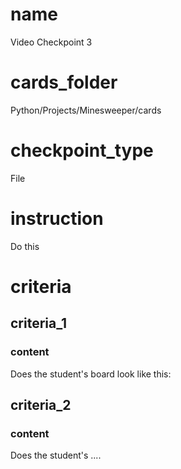 # name
Video Checkpoint 3
 
# cards_folder
Python/Projects/Minesweeper/cards
 
# checkpoint_type
File

# instruction
Do this

# criteria

## criteria_1

### content
Does the student's board look like this:

## criteria_2

### content
Does the student's ....
